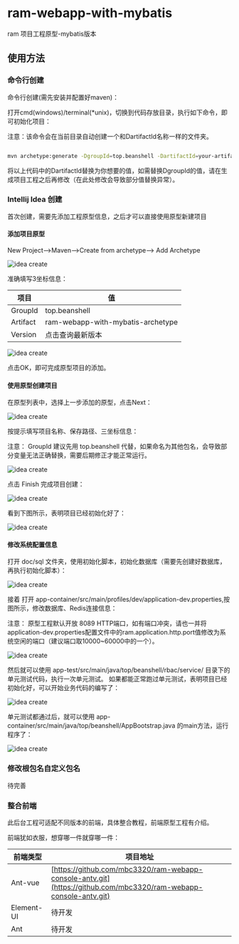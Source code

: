 # ram-webapp-with-mybatis
ram 项目工程原型-mybatis版本

## 使用方法


### 命令行创建

命令行创建(需先安装并配置好maven)：

打开cmd(windows)/terminal(*unix)，切换到代码存放目录，执行如下命令，即可初始化项目：

注意：该命令会在当前目录自动创建一个和DartifactId名称一样的文件夹。

```bash

mvn archetype:generate -DgroupId=top.beanshell -DartifactId=your-artifact-id -Dversion=1.0.0-SNAPSHOT -Dpackage=top.beanshell -DarchetypeGroupId=top.beanshell -DarchetypeArtifactId=ram-webapp-with-mybatis-archetype -DarchetypeVersion=1.0.0-SNAPSHOT
```

将以上代码中的DartifactId替换为你想要的值，如需替换DgroupId的值，请在生成项目工程之后再修改（在此处修改会导致部分值替换异常）。

### Intellij Idea 创建

首次创建，需要先添加工程原型信息，之后才可以直接使用原型新建项目

#### 添加项目原型

New Project-->Maven-->Create from archetype--> Add Archetype

![idea create](./doc/img/01-idea-maven-archetype.png)

准确填写3坐标信息：

| 项目 | 值 |
|  ----  | ----  |
| GroupId | top.beanshell |
| Artifact | ram-webapp-with-mybatis-archetype |
| Version | 点击查询最新版本 |

![idea create](./doc/img/02-idea-maven-archetype.png)

点击OK，即可完成原型项目的添加。


#### 使用原型创建项目

在原型列表中，选择上一步添加的原型，点击Next：

![idea create](./doc/img/03-idea-maven-archetype.png)

按提示填写项目名称、保存路径、三坐标信息：

注意： GroupId 建议先用 top.beanshell 代替，如果命名为其他包名，会导致部分变量无法正确替换，需要后期修正才能正常运行。

![idea create](./doc/img/04-idea-maven-archetype.png)

点击 Finish 完成项目创建：

![idea create](./doc/img/05-idea-maven-archetype.png)

看到下图所示，表明项目已经初始化好了：

![idea create](./doc/img/06-idea-maven-archetype.png)


#### 修改系统配置信息

打开 doc/sql 文件夹，使用初始化脚本，初始化数据库（需要先创建好数据库，再执行初始化脚本）：

![idea create](./doc/img/08-idea-maven-archetype.png)

接着 打开 app-container/src/main/profiles/dev/application-dev.properties,按图所示，修改数据库、Redis连接信息：

注意： 原型工程默认开放 8089 HTTP端口，如有端口冲突，请也一并将application-dev.properties配置文件中的ram.application.http.port值修改为系统空闲的端口（建议端口取10000~60000中的一个）。

![idea create](./doc/img/07-idea-maven-archetype.png)

然后就可以使用 app-test/src/main/java/top/beanshell/rbac/service/ 目录下的单元测试代码，执行一次单元测试。
如果都能正常跑过单元测试，表明项目已经初始化好，可以开始业务代码的编写了：

![idea create](./doc/img/09-idea-maven-archetype.png)

单元测试都通过后，就可以使用 app-container/src/main/java/top/beanshell/AppBootstrap.java 的main方法，运行程序了：

![idea create](./doc/img/10-idea-maven-archetype.png)

### 修改根包名自定义包名

待完善

### 整合前端

此后台工程可适配不同版本的前端，具体整合教程，前端原型工程有介绍。

前端犹如衣服，想穿哪一件就穿哪一件：

| 前端类型 | 项目地址 |
|  ----  | ----  |
| Ant-vue | [https://github.com/mbc3320/ram-webapp-console-antv.git](https://github.com/mbc3320/ram-webapp-console-antv.git) |
| Element-UI | 待开发 |
| Ant | 待开发 |
